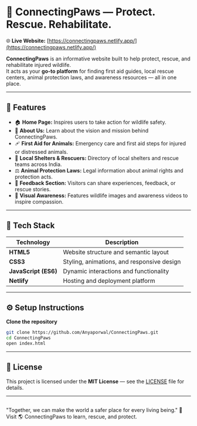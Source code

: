 # 🐾 ConnectingPaws — Protect. Rescue. Rehabilitate.

🌐 **Live Website:** [https://connectingpaws.netlify.app/](https://connectingpaws.netlify.app/)

**ConnectingPaws** is an informative website built to help protect, rescue, and rehabilitate injured wildlife.  
It acts as your **go-to platform** for finding first aid guides, local rescue centers, animal protection laws, and awareness resources — all in one place.

---

## 🌿 Features

- 🏠 **Home Page:** Inspires users to take action for wildlife safety.  
- 🐾 **About Us:** Learn about the vision and mission behind ConnectingPaws.  
- 🩹 **First Aid for Animals:** Emergency care and first aid steps for injured or distressed animals.  
- 🏡 **Local Shelters & Rescuers:** Directory of local shelters and rescue teams across India.  
- ⚖️ **Animal Protection Laws:** Legal information about animal rights and protection acts.  
- 💬 **Feedback Section:** Visitors can share experiences, feedback, or rescue stories.  
- 🎥 **Visual Awareness:** Features wildlife images and awareness videos to inspire compassion.

---

## 🧩 Tech Stack

| Technology | Description |
|-------------|-------------|
| **HTML5** | Website structure and semantic layout |
| **CSS3** | Styling, animations, and responsive design |
| **JavaScript (ES6)** | Dynamic interactions and functionality |
| **Netlify** | Hosting and deployment platform |

---

## ⚙️ Setup Instructions
 
 **Clone the repository**
   ```bash
   git clone https://github.com/Anyaporwal/ConnectingPaws.git
   cd ConnectingPaws
   open index.html
   ```
---

## 📜 License
This project is licensed under the **MIT License** — see the [LICENSE](./LICENSE) file for details.

---
##
"Together, we can make the world a safer place for every living being."
🐾 Visit 🌎 ConnectingPaws to learn, rescue, and protect.

